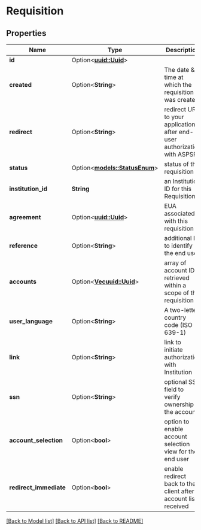 # Requisition

## Properties

| Name                   | Type                                            | Description                                                              | Notes                                                                                                                        |
| ---------------------- | ----------------------------------------------- | ------------------------------------------------------------------------ | ---------------------------------------------------------------------------------------------------------------------------- |
| **id**                 | Option<[**uuid::Uuid**](uuid::Uuid.md)>         |                                                                          | [optional][readonly]                                                                                                         |
| **created**            | Option<**String**>                              | The date & time at which the requisition was created.                    | [optional][readonly]                                                                                                         |
| **redirect**           | Option<**String**>                              | redirect URL to your application after end-user authorization with ASPSP |
| **status**             | Option<[**models::StatusEnum**](StatusEnum.md)> | status of this requisition                                               | [optional][readonly]                                                                                                         |
| **institution_id**     | **String**                                      | an Institution ID for this Requisition                                   |
| **agreement**          | Option<[**uuid::Uuid**](uuid::Uuid.md)>         | EUA associated with this requisition                                     | [optional]                                                                                                                   |
| **reference**          | Option<**String**>                              | additional ID to identify the end user                                   | [optional]                                                                                                                   |
| **accounts**           | Option<[**Vec<uuid::Uuid>**](uuid::Uuid.md)>    | array of account IDs retrieved within a scope of this requisition        | [optional][readonly]                                                                                                         |
| **user_language**      | Option<**String**>                              | A two-letter country code (ISO 639-1)                                    | [optional]                                                                                                                   |
| **link**               | Option<**String**>                              | link to initiate authorization with Institution                          | [optional][readonly][default to https://ob.gocardless.com/psd2/start/3fa85f64-5717-4562-b3fc-2c963f66afa6/{$INSTITUTION_ID}] |
| **ssn**                | Option<**String**>                              | optional SSN field to verify ownership of the account                    | [optional]                                                                                                                   |
| **account_selection**  | Option<**bool**>                                | option to enable account selection view for the end user                 | [optional][default to false]                                                                                                 |
| **redirect_immediate** | Option<**bool**>                                | enable redirect back to the client after account list received           | [optional][default to false]                                                                                                 |

[[Back to Model list]](../README.md#documentation-for-models) [[Back to API list]](../README.md#documentation-for-api-endpoints) [[Back to README]](../README.md)
